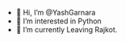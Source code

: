 - 👋 Hi, I’m @YashGarnara
- 👀 I’m interested in Python
- 🌱 I’m currently Leaving Rajkot.
<!---
YashGarnara/YashGarnara is a ✨ special ✨ repository because its `README.md` (this file) appears on your GitHub profile.
You can click the Preview link to take a look at your changes.
--->
